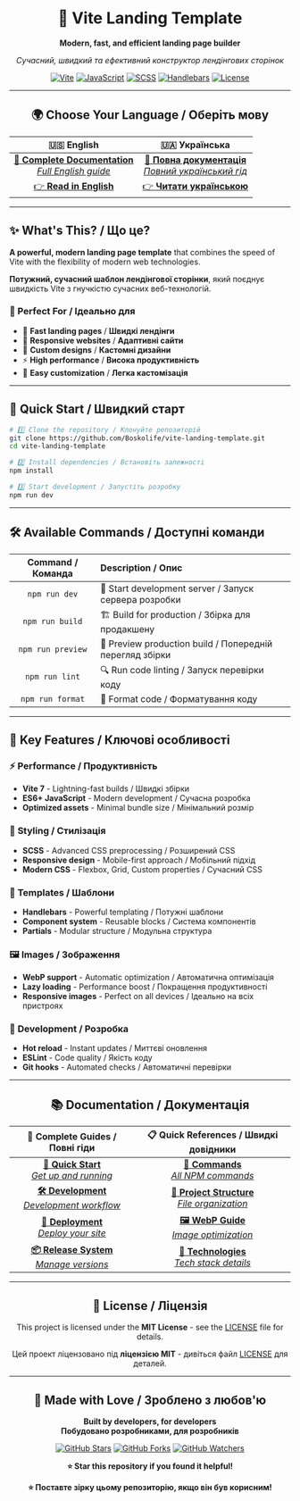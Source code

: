 <div align="center">

# 🚀 Vite Landing Template

**Modern, fast, and efficient landing page builder**

_Сучасний, швидкий та ефективний конструктор лендінгових сторінок_

[![Vite](https://img.shields.io/badge/Vite-646CFF?style=for-the-badge&logo=vite&logoColor=white)](https://vitejs.dev/)
[![JavaScript](https://img.shields.io/badge/JavaScript-F7DF1E?style=for-the-badge&logo=javascript&logoColor=black)](https://developer.mozilla.org/en-US/docs/Web/JavaScript)
[![SCSS](https://img.shields.io/badge/SCSS-CC6699?style=for-the-badge&logo=sass&logoColor=white)](https://sass-lang.com/)
[![Handlebars](https://img.shields.io/badge/Handlebars-F0772B?style=for-the-badge&logo=handlebarsdotjs&logoColor=white)](https://handlebarsjs.com/)
[![License](https://img.shields.io/badge/License-MIT-green?style=for-the-badge)](LICENSE)

</div>

---

<div align="center">

## 🌍 Choose Your Language / Оберіть мову

|                             🇺🇸 **English**                             |                           🇺🇦 **Українська**                            |
| :--------------------------------------------------------------------: | :--------------------------------------------------------------------: |
| [📖 **Complete Documentation**<br/>_Full English guide_](README_EN.md) | [📖 **Повна документація**<br/>_Повний український гід_](README_UA.md) |
|                 [👉 **Read in English**](README_EN.md)                 |               [👉 **Читати українською**](README_UA.md)                |

</div>

---

## ✨ What's This? / Що це?

**A powerful, modern landing page template** that combines the speed of Vite with the flexibility of modern web technologies.

**Потужний, сучасний шаблон лендінгової сторінки**, який поєднує швидкість Vite з гнучкістю сучасних веб-технологій.

### 🎯 Perfect For / Ідеально для

- 🚀 **Fast landing pages** / **Швидкі лендінги**
- 📱 **Responsive websites** / **Адаптивні сайти**
- 🎨 **Custom designs** / **Кастомні дизайни**
- ⚡ **High performance** / **Висока продуктивність**
- 🔧 **Easy customization** / **Легка кастомізація**

---

## 🚀 Quick Start / Швидкий старт

```bash
# 1️⃣ Clone the repository / Клонуйте репозиторій
git clone https://github.com/Boskolife/vite-landing-template.git
cd vite-landing-template

# 2️⃣ Install dependencies / Встановіть залежності
npm install

# 3️⃣ Start development / Запустіть розробку
npm run dev
```

---

## 🛠️ Available Commands / Доступні команди

| Command / Команда | Description / Опис                                       |
| :---------------: | :------------------------------------------------------- |
|   `npm run dev`   | 🚀 Start development server / Запуск сервера розробки    |
|  `npm run build`  | 🏗️ Build for production / Збірка для продакшену          |
| `npm run preview` | 👀 Preview production build / Попередній перегляд збірки |
|  `npm run lint`   | 🔍 Run code linting / Запуск перевірки коду              |
| `npm run format`  | 💅 Format code / Форматування коду                       |

---

## 🎨 Key Features / Ключові особливості

### ⚡ **Performance** / **Продуктивність**

- **Vite 7** - Lightning-fast builds / Швидкі збірки
- **ES6+ JavaScript** - Modern development / Сучасна розробка
- **Optimized assets** - Minimal bundle size / Мінімальний розмір

### 🎨 **Styling** / **Стилізація**

- **SCSS** - Advanced CSS preprocessing / Розширений CSS
- **Responsive design** - Mobile-first approach / Мобільний підхід
- **Modern CSS** - Flexbox, Grid, Custom properties / Сучасний CSS

### 📄 **Templates** / **Шаблони**

- **Handlebars** - Powerful templating / Потужні шаблони
- **Component system** - Reusable blocks / Система компонентів
- **Partials** - Modular structure / Модульна структура

### 🖼️ **Images** / **Зображення**

- **WebP support** - Automatic optimization / Автоматична оптимізація
- **Lazy loading** - Performance boost / Покращення продуктивності
- **Responsive images** - Perfect on all devices / Ідеально на всіх пристроях

### 🔧 **Development** / **Розробка**

- **Hot reload** - Instant updates / Миттєві оновлення
- **ESLint** - Code quality / Якість коду
- **Git hooks** - Automated checks / Автоматичні перевірки

---

<div align="center">

## 📚 Documentation / Документація

|                   📖 **Complete Guides** / **Повні гіди**                    |                    📋 **Quick References** / **Швидкі довідники**                     |
| :--------------------------------------------------------------------------: | :-----------------------------------------------------------------------------------: |
|  [**🚀 Quick Start**<br/>_Get up and running_](docs/guides/QUICK_START.md)   |              [**📝 Commands**<br/>_All NPM commands_](docs/COMMANDS.md)               |
| [**🛠️ Development**<br/>_Development workflow_](docs/guides/DEVELOPMENT.md)  | [**📁 Project Structure**<br/>_File organization_](docs/PROJECT_STRUCTURE_CENTRAL.md) |
|    [**🚀 Deployment**<br/>_Deploy your site_](docs/guides/DEPLOYMENT.md)     |           [**🖼️ WebP Guide**<br/>_Image optimization_](docs/WEBP_GUIDE.md)            |
| [**📦 Release System**<br/>_Manage versions_](docs/guides/RELEASE_SYSTEM.md) |          [**🔧 Technologies**<br/>_Tech stack details_](docs/technologies/)           |

</div>

---

<div align="center">

## 📄 License / Ліцензія

This project is licensed under the **MIT License** - see the [LICENSE](LICENSE) file for details.

Цей проект ліцензовано під **ліцензією MIT** - дивіться файл [LICENSE](LICENSE) для деталей.

</div>

---

<div align="center">

## 💝 Made with Love / Зроблено з любов'ю

**Built by developers, for developers**  
**Побудовано розробниками, для розробників**

[![GitHub Stars](https://img.shields.io/github/stars/Boskolife/vite-landing-template?style=social)](https://github.com/Boskolife/vite-landing-template)
[![GitHub Forks](https://img.shields.io/github/forks/Boskolife/vite-landing-template?style=social)](https://github.com/Boskolife/vite-landing-template/fork)
[![GitHub Watchers](https://img.shields.io/github/watchers/Boskolife/vite-landing-template?style=social)](https://github.com/Boskolife/vite-landing-template)

**⭐ Star this repository if you found it helpful!**

**⭐ Поставте зірку цьому репозиторію, якщо він був корисним!**

</div>
